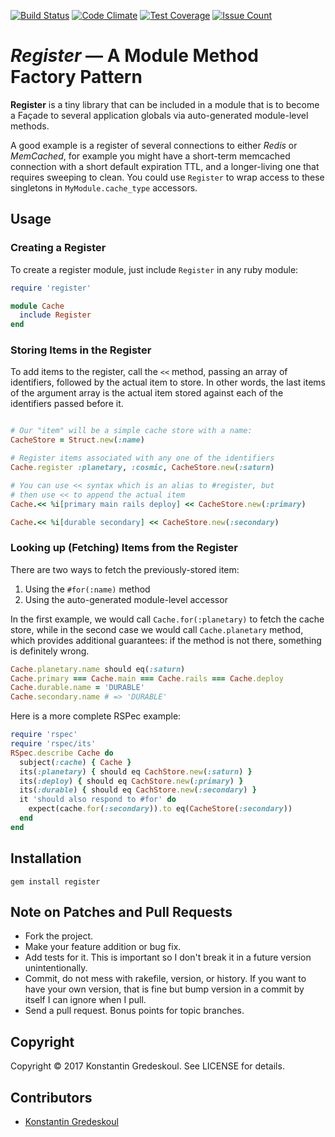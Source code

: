 [![Build Status](https://travis-ci.org/kigster/register.svg?branch=master)](https://travis-ci.org/kigster/register)
[![Code Climate](https://codeclimate.com/github/kigster/register/badges/gpa.svg)](https://codeclimate.com/github/kigster/register)
[![Test Coverage](https://codeclimate.com/github/kigster/register/badges/coverage.svg)](https://codeclimate.com/github/kigster/register/coverage)
[![Issue Count](https://codeclimate.com/github/kigster/register/badges/issue_count.svg)](https://codeclimate.com/github/kigster/register)


# *Register* —  A Module Method Factory Pattern

**Register** is a tiny library that can be included in a module that is to become a Façade to several application globals via auto-generated module-level methods.

A good example is a register of several connections to either *Redis* or *MemCached*, for example you might have a short-term memcached connection with a short default expiration TTL, and a longer-living one that requires sweeping to clean. You could use `Register` to wrap access to these singletons in `MyModule.cache_type` accessors.

## Usage

### Creating a Register

To create a register module, just include `Register` in any ruby module: 

```ruby
require 'register'

module Cache
  include Register
end
```

### Storing Items in the Register

To add items to the register, call the `<<` method, passing an array of identifiers, followed by the actual item to store. In other words, the last items of the argument array is the actual item stored against each of the identifiers passed before it.

```ruby

# Our "item" will be a simple cache store with a name:
CacheStore = Struct.new(:name)

# Register items associated with any one of the identifiers
Cache.register :planetary, :cosmic, CacheStore.new(:saturn)

# You can use << syntax which is an alias to #register, but 
# then use << to append the actual item
Cache.<< %i[primary main rails deploy] << CacheStore.new(:primary)

Cache.<< %i[durable secondary] << CacheStore.new(:secondary)
```

### Looking up (Fetching) Items from the Register

There are two ways to fetch the previously-stored item:

  1. Using the `#for(:name)` method
  2. Using the auto-generated module-level accessor
  
In the first example, we would call `Cache.for(:planetary)` to fetch the cache store, while in the second case we would call `Cache.planetary` method, which provides additional guarantees: if the method is not there, something is definitely wrong.  

```ruby
Cache.planetary.name should eq(:saturn)
Cache.primary === Cache.main === Cache.rails === Cache.deploy
Cache.durable.name = 'DURABLE'
Cache.secondary.name # => 'DURABLE'
```

Here is a more complete RSPec example:

```ruby
require 'rspec'
require 'rspec/its'
RSpec.describe Cache do
  subject(:cache) { Cache }
  its(:planetary) { should eq CachStore.new(:saturn) }    
  its(:deploy) { should eq CachStore.new(:primary) }    
  its(:durable) { should eq CachStore.new(:secondary) }
  it 'should also respond to #for' do
    expect(cache.for(:secondary)).to eq(CacheStore(:secondary))      
  end
end
```
    
## Installation

    gem install register 

## Note on Patches and Pull Requests
 
 * Fork the project.
 * Make your feature addition or bug fix.
 * Add tests for it. This is important so I don't break it in a future version unintentionally.
 * Commit, do not mess with rakefile, version, or history. If you want to have your own version, that is fine but bump  version in a commit by itself I can ignore when I pull.
 * Send a pull request. Bonus points for topic branches.

## Copyright

Copyright &copy; 2017 Konstantin Gredeskoul. See LICENSE for details.

## Contributors

 * [Konstantin Gredeskoul](https://github.com/kigster)
 
 

